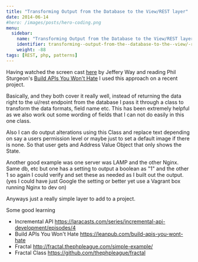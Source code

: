 ```yaml
---
title: "Transforming Output from the Database to the View/REST layer"
date: 2014-06-14
#hero: /images/posts/hero-coding.png
menu:
  sidebar:
    name: "Transforming Output from the Database to the View/REST layer"
    identifier: transforming--output-from-the--database-to-the--view/-r-e-s-t-layer
    weight: -88
tags: [REST, php, patterns]
---
```


Having watched the screen cast [here](https://laracasts.com/series/incremental-api-development/episodes/4) by Jeffery Way and reading Phil Sturgeon's [Build APIs You Won't Hate](https://leanpub.com/build-apis-you-wont-hate) I used this approach on a recent project. 

Basically, and they both cover it really well, instead of returning the data right to the ui/rest endpoint from the database I pass it through a class to transform the data formats, field name etc. This has been extremely helpful as we also work out some wording of fields that I can not do easily in this one class.  

Also I can do output alterations using this Class and replace text depending on say a users permission level or maybe just to set a default image if there is none. So that user gets and Address Value Object that only shows the State. 

Another good example was one server was LAMP and the other Nginx. Same db, etc but one has a setting to output a boolean as "1" and the other 1 so again I could verify and set these as needed as I built out the output. (yes I could have just Google the setting or better yet use a Vagrant box running Nginx to dev on)

Anyways just a really simple layer to add to a project.

Some good learning

  * Incremental API https://laracasts.com/series/incremental-api-development/episodes/4
  * Build APIs You Won't Hate https://leanpub.com/build-apis-you-wont-hate
  * Fractal http://fractal.thephpleague.com/simple-example/
  * Fractal Class https://github.com/thephpleague/fractal